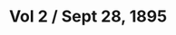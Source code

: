 ---
title: Vol 2 / Sept 28, 1895
header_image: "/uploads/archive_previews/09-28-1895.jpg"
archive_file: "/uploads/archive_pdfs/09-28-1895.pdf"
layout: item
---